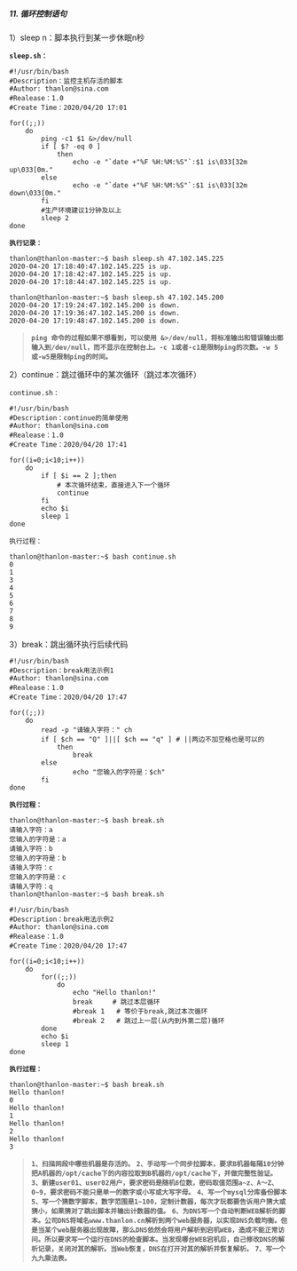 ##### 11. 循环控制语句

1）sleep n：脚本执行到某一步休眠n秒

**`sleep.sh：`**
```shell
#!/usr/bin/bash
#Description：监控主机存活的脚本
#Author: thanlon@sina.com
#Realease：1.0
#Create Time：2020/04/20 17:01

for((;;))
    do
        ping -c1 $1 &>/dev/null
        if [ $? -eq 0 ]
            then
                echo -e "`date +"%F %H:%M:%S"`:$1 is\033[32m up\033[0m."
        else
                echo -e "`date +"%F %H:%M:%S"`:$1 is\033[32m down\033[0m."
        fi
        #生产环境建议1分钟及以上
        sleep 2
done
```
**`执行记录：`**
```shell
thanlon@thanlon-master:~$ bash sleep.sh 47.102.145.225
2020-04-20 17:18:40:47.102.145.225 is up.
2020-04-20 17:18:42:47.102.145.225 is up.
2020-04-20 17:18:44:47.102.145.225 is up.
```
```shell
thanlon@thanlon-master:~$ bash sleep.sh 47.102.145.200
2020-04-20 17:19:24:47.102.145.200 is down.
2020-04-20 17:19:36:47.102.145.200 is down.
2020-04-20 17:19:48:47.102.145.200 is down.
```
>**`ping 命令的过程如果不想看到，可以使用 &>/dev/null，将标准输出和错误输出都输入到/dev/null，而不显示在控制台上。-c 1或者-c1是限制ping的次数。-w 5或-w5是限制ping的时间。`**

2）continue：跳过循环中的某次循环（跳过本次循环）

`continue.sh：`
```shell
#!/usr/bin/bash
#Description：continue的简单使用
#Author: thanlon@sina.com
#Realease：1.0
#Create Time：2020/04/20 17:41

for((i=0;i<10;i++))
    do
        if [ $i == 2 ];then
            # 本次循环结束，直接进入下一个循环
            continue
        fi
        echo $i
        sleep 1
done
```
`执行过程：`
```shell
thanlon@thanlon-master:~$ bash continue.sh 
0
1
3
4
5
6
7
8
9
```
3）break：跳出循环执行后续代码
```shell
#!/usr/bin/bash
#Description：break用法示例1
#Author: thanlon@sina.com
#Realease：1.0
#Create Time：2020/04/20 17:47

for((;;))
    do
        read -p "请输入字符：" ch
        if [ $ch == "Q" ]||[ $ch == "q" ] # ||两边不加空格也是可以的
            then
                break
        else
                echo "您输入的字符是：$ch"
        fi
done
```
**`执行过程：`**
```shell
thanlon@thanlon-master:~$ bash break.sh 
请输入字符：a
您输入的字符是：a
请输入字符：b
您输入的字符是：b
请输入字符：c
您输入的字符是：c
请输入字符：q
thanlon@thanlon-master:~$ bash break.sh
```
```shell
#!/usr/bin/bash
#Description：break用法示例2
#Author: thanlon@sina.com
#Realease：1.0
#Create Time：2020/04/20 17:47

for((i=0;i<10;i++))
    do
        for((;;))
            do
                echo "Hello thanlon!"
                break     # 跳过本层循环
                #break 1   # 等价于break,跳过本次循环
                #break 2   # 跳过上一层(从内到外第二层)循环
        done
        echo $i
        sleep 1
done
```
**`执行过程：`**
```shell
thanlon@thanlon-master:~$ bash break.sh 
Hello thanlon!
0
Hello thanlon!
1
Hello thanlon!
2
Hello thanlon!
3
```
>**`1、扫描网段中哪些机器是存活的。`**
>**`2、手动写一个同步拉脚本，要求B机器每隔10分钟把A机器的/opt/cache下的内容拉取到B机器的/opt/cache下，并做完整性验证。`**
>**`3、新建user01、user02用户，要求密码是随机6位数，密码取值范围a~z、A～Z、0~9，要求密码不能只是单一的数字或小写或大写字母。`**
>**`4、写一个mysql分库备份脚本`**
>**`5、写一个猜数字脚本，数字范围是1~100，定制计数器，每次才玩都要告诉用户猜大或猜小，如果猜对了跳出脚本并输出计数器的值。`**
>**`6、为DNS写一个自动判断WEB解析的脚本。公司DNS将域名www.thanlon.cn解析到两个web服务器，以实现DNS负载均衡。但是当某个web服务器出现故障，那么DNS依然会将用户解析到宕机WEB，造成不能正常访问。所以要求写一个运行在DNS的检查脚本。当发现哪台WEB宕机后，自己修改DNS的解析记录，关闭对其的解析。当Web恢复，DNS在打开对其的解析并恢复解析。`**
>**`7、写一个九九乘法表。`**